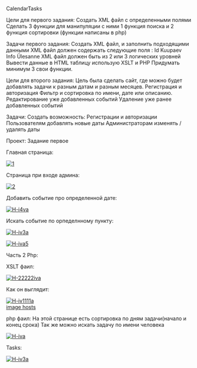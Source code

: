 CalendarTasks 

Цели для первого задания: Cоздать XML файл с определенными полями Сделать 3 функции для манипуляции с ними 1 функция поиска и 2 функция сортировки (функции написаны в php)

Задачи первого задания: Создать XML файл, и заполнить подходящими данными XML файл должен содержать следующие поля : Id Kuupaev Info Ülesanne XML файл должен быть из 2 или 3 логических уровней Вывести данные в HTML таблицу использую XSLT и PHP Придумать минимум 3 свои функции.

Цели для второго задания: Цель была сделать сайт, где можно будет добавлять задачи к разным датам и разным месяцев. Регистрация и авторизация Фильтр и сортировка по имени, дате или описанию. Редактирование уже добавленных событий Удаление уже ранее добавленных событий

Задачи: Создать возможность: Регистрации и авторизации Пользователям добавлять новые даты Администраторам изменять / удалять даты

Проект: Задание первое 

Главная страница:

<a href="https://ibb.co/2n7ppCp"><img src="https://i.ibb.co/xCSrrBr/1.png" alt="1" border="0"></a>

Страница при входе админа:

<a href="https://ibb.co/XsVfD5B"><img src="https://i.ibb.co/Ykb4Xd9/2.png" alt="2" border="0"></a>

Добавить событие про определенной дате:

<a href="https://ibb.co/LnngDk0"><img src="https://i.ibb.co/r44pK7Q/H-i4va.png" alt="H-i4va" border="0"></a>

Искать событие по орпеделнному пункту:

<a href="https://ibb.co/56x7r7V"><img src="https://i.ibb.co/vHvt3t8/H-iv3a.png" alt="H-iv3a" border="0"></a>

<a href="https://ibb.co/ZKf8vz2"><img src="https://i.ibb.co/tcHsnpL/H-iva5.png" alt="H-iva5" border="0"></a>

Часть 2 Php:

XSLT фаил:

<a href="https://ibb.co/wLbyddR"><img src="https://i.ibb.co/3s81TT7/H-22222iva.png" alt="H-22222iva" border="0"></a>

Как он выглядит:

<a href="https://ibb.co/bJs7MgK"><img src="https://i.ibb.co/cL6xScr/H-iv1111a.png" alt="H-iv1111a" border="0"></a><br /><a target='_blank' href='https://imgbb.com/'>image hosts</a><br />

php фаил: 
На этой странице есть сортировка по дням задачи(начало и конец срока)
Так же можно искать задачу по имени человека

<a href="https://ibb.co/TgTQRV1"><img src="https://i.ibb.co/W23rFb0/H-iva.png" alt="H-iva" border="0"></a>

Tasks:

<a href="https://ibb.co/QDm5bGz"><img src="https://i.ibb.co/y4s3fJG/H-iv3a.png" alt="H-iv3a" border="0"></a>

